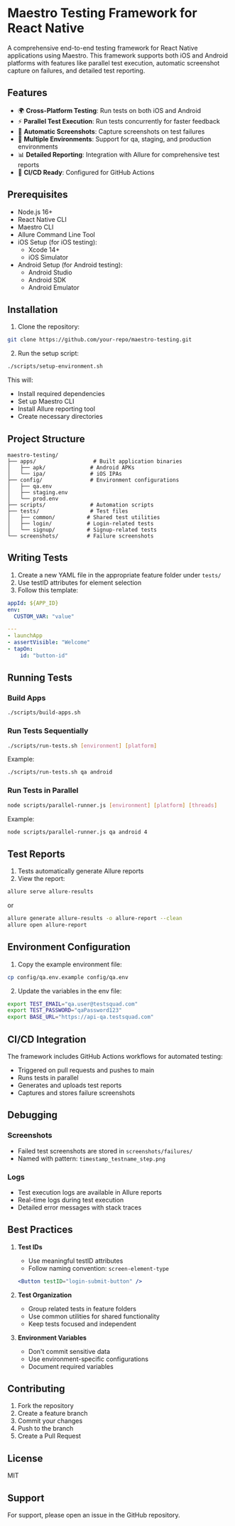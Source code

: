 # Maestro Testing Framework for React Native

A comprehensive end-to-end testing framework for React Native applications using Maestro. This framework supports both iOS and Android platforms with features like parallel test execution, automatic screenshot capture on failures, and detailed test reporting.

## Features

- 🌍 **Cross-Platform Testing**: Run tests on both iOS and Android
- ⚡ **Parallel Test Execution**: Run tests concurrently for faster feedback
- 📸 **Automatic Screenshots**: Capture screenshots on test failures
- 🔄 **Multiple Environments**: Support for qa, staging, and production environments
- 📊 **Detailed Reporting**: Integration with Allure for comprehensive test reports
- 🔄 **CI/CD Ready**: Configured for GitHub Actions

## Prerequisites

- Node.js 16+
- React Native CLI
- Maestro CLI
- Allure Command Line Tool
- iOS Setup (for iOS testing):
  - Xcode 14+
  - iOS Simulator
- Android Setup (for Android testing):
  - Android Studio
  - Android SDK
  - Android Emulator

## Installation

1. Clone the repository:

```bash
git clone https://github.com/your-repo/maestro-testing.git
```

2. Run the setup script:

```bash
./scripts/setup-environment.sh
```

This will:
- Install required dependencies
- Set up Maestro CLI
- Install Allure reporting tool
- Create necessary directories

## Project Structure

```
maestro-testing/
├── apps/                  # Built application binaries
│   ├── apk/              # Android APKs
│   └── ipa/              # iOS IPAs
├── config/               # Environment configurations
│   ├── qa.env
│   ├── staging.env
│   └── prod.env
├── scripts/              # Automation scripts
├── tests/                # Test files
│   ├── common/          # Shared test utilities
│   ├── login/           # Login-related tests
│   └── signup/          # Signup-related tests
└── screenshots/         # Failure screenshots
```

## Writing Tests

1. Create a new YAML file in the appropriate feature folder under `tests/`
2. Use testID attributes for element selection
3. Follow this template:

```yaml
appId: ${APP_ID}
env:
  CUSTOM_VAR: "value"

---
- launchApp
- assertVisible: "Welcome"
- tapOn:
    id: "button-id"
```

## Running Tests

### Build Apps
```bash
./scripts/build-apps.sh
```

### Run Tests Sequentially
```bash
./scripts/run-tests.sh [environment] [platform]
```
Example:
```bash
./scripts/run-tests.sh qa android
```

### Run Tests in Parallel
```bash
node scripts/parallel-runner.js [environment] [platform] [threads]
```
Example:
```bash
node scripts/parallel-runner.js qa android 4
```

## Test Reports

1. Tests automatically generate Allure reports
2. View the report:
```bash
allure serve allure-results
```
or
```bash
allure generate allure-results -o allure-report --clean
allure open allure-report
```

## Environment Configuration

1. Copy the example environment file:
```bash
cp config/qa.env.example config/qa.env
```

2. Update the variables in the env file:
```bash
export TEST_EMAIL="qa.user@testsquad.com"
export TEST_PASSWORD="qaPassword123"
export BASE_URL="https://api-qa.testsquad.com"
```

## CI/CD Integration

The framework includes GitHub Actions workflows for automated testing:
- Triggered on pull requests and pushes to main
- Runs tests in parallel
- Generates and uploads test reports
- Captures and stores failure screenshots

## Debugging

### Screenshots
- Failed test screenshots are stored in `screenshots/failures/`
- Named with pattern: `timestamp_testname_step.png`

### Logs
- Test execution logs are available in Allure reports
- Real-time logs during test execution
- Detailed error messages with stack traces

## Best Practices

1. **Test IDs**
   - Use meaningful testID attributes
   - Follow naming convention: `screen-element-type`
   ```jsx
   <Button testID="login-submit-button" />
   ```

2. **Test Organization**
   - Group related tests in feature folders
   - Use common utilities for shared functionality
   - Keep tests focused and independent

3. **Environment Variables**
   - Don't commit sensitive data
   - Use environment-specific configurations
   - Document required variables

## Contributing

1. Fork the repository
2. Create a feature branch
3. Commit your changes
4. Push to the branch
5. Create a Pull Request

## License

MIT

## Support

For support, please open an issue in the GitHub repository.

